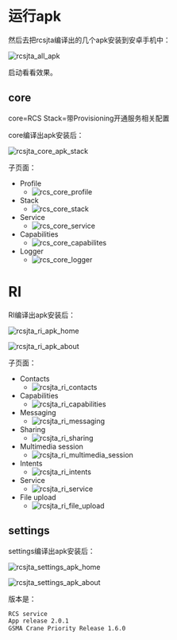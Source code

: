 # 运行apk

然后去把rcsjta编译出的几个apk安装到安卓手机中：

![rcsjta_all_apk](../assets/img/rcsjta_all_apk.png)

启动看看效果。

## core

core=RCS Stack=带Provisioning开通服务相关配置

core编译出apk安装后：

![rcsjta_core_apk_stack](../assets/img/rcsjta_core_apk_stack.png)

子页面：

* Profile
  * ![rcs_core_profile](../assets/img/rcs_core_profile.png)
* Stack
  * ![rcs_core_stack](../assets/img/rcs_core_stack.png)
* Service
  * ![rcs_core_service](../assets/img/rcs_core_service.png)
* Capabilities
  * ![rcs_core_capabilites](../assets/img/rcs_core_capabilites.png)
* Logger
  * ![rcs_core_logger](../assets/img/rcs_core_logger.png)

# RI

RI编译出apk安装后：

![rcsjta_ri_apk_home](../assets/img/rcsjta_ri_apk_home.png)

![rcsjta_ri_apk_about](../assets/img/rcsjta_ri_apk_about.png)

子页面：

* Contacts
  * ![rcsjta_ri_contacts](../assets/img/rcsjta_ri_contacts.png)
* Capabilities
  * ![rcsjta_ri_capabilities](../assets/img/rcsjta_ri_capabilities.png)
* Messaging
  * ![rcsjta_ri_messaging](../assets/img/rcsjta_ri_messaging.png)
* Sharing
  * ![rcsjta_ri_sharing](../assets/img/rcsjta_ri_sharing.png)
* Multimedia session
  * ![rcsjta_ri_multimedia_session](../assets/img/rcsjta_ri_multimedia_session.png)
* Intents
  * ![rcsjta_ri_intents](../assets/img/rcsjta_ri_intents.png)
* Service
  * ![rcsjta_ri_service](../assets/img/rcsjta_ri_service.png)
* File upload
  * ![rcsjta_ri_file_upload](../assets/img/rcsjta_ri_file_upload.png)

## settings

settings编译出apk安装后：

![rcsjta_settings_apk_home](../assets/img/rcsjta_settings_apk_home.png)

![rcsjta_settings_apk_about](../assets/img/rcsjta_settings_apk_about.png)

版本是：

```bash
RCS service
App release 2.0.1
GSMA Crane Priority Release 1.6.0
```
